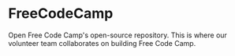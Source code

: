 # FreeCodeCamp
Open Free Code Camp's open-source repository. This is where our volunteer team collaborates on building Free Code Camp.
